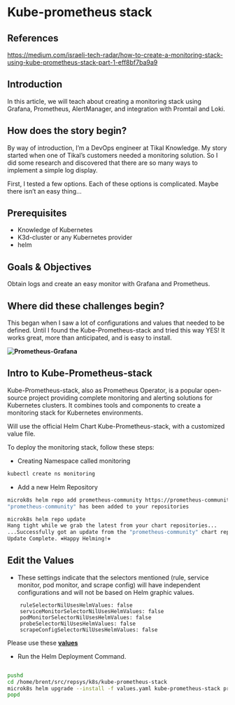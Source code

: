 # Kube-prometheus stack

## References

<https://medium.com/israeli-tech-radar/how-to-create-a-monitoring-stack-using-kube-prometheus-stack-part-1-eff8bf7ba9a9>

## Introduction

In this article, we will teach about creating a monitoring stack using Grafana, Prometheus, AlertManager, and integration with Promtail and Loki.

## How does the story begin?

By way of introduction, I’m a DevOps engineer at Tikal Knowledge.
My story started when one of Tikal’s customers needed a monitoring solution. So I did some research and discovered that there are so many ways to implement a simple log display.

First, I tested a few options. Each of these options is complicated.
Maybe there isn’t an easy thing…

## Prerequisites

- Knowledge of Kubernetes
- K3d-cluster or any Kubernetes provider
- helm

## Goals & Objectives

Obtain logs and create an easy monitor with Grafana and Prometheus.

## Where did these challenges begin?

This began when I saw a lot of configurations and values that needed to be defined. Until I found the Kube-Prometheus-stack and tried this way
YES! It works great, more than anticipated, and is easy to install.

**![Prometheus-Grafana](https://miro.medium.com/v2/resize:fit:720/format:webp/1*EPHj4qLIyooRFebYERN3dA.png)**

## Intro to Kube-Prometheus-stack

Kube-Prometheus-stack, also as Prometheus Operator, is a popular open-source project providing complete monitoring and alerting solutions for Kubernetes clusters. It combines tools and components to create a monitoring stack for Kubernetes environments.

Will use the official Helm Chart Kube-Prometheus-stack,
with a customized value file.

To deploy the monitoring stack, follow these steps:

- Creating Namespace called monitoring

```bash
kubectl create ns monitoring
```

- Add a new Helm Repository

```bash
microk8s helm repo add prometheus-community https://prometheus-community.github.io/helm-charts
"prometheus-community" has been added to your repositories

microk8s helm repo update
Hang tight while we grab the latest from your chart repositories...
...Successfully got an update from the "prometheus-community" chart repository
Update Complete. ⎈Happy Helming!⎈

```

## Edit the Values

- These settings indicate that the selectors mentioned
(rule, service monitor, pod monitor, and scrape config) will have independent configurations and will not be based on Helm graphic values.

```block
    ruleSelectorNilUsesHelmValues: false
    serviceMonitorSelectorNilUsesHelmValues: false
    podMonitorSelectorNilUsesHelmValues: false
    probeSelectorNilUsesHelmValues: false
    scrapeConfigSelectorNilUsesHelmValues: false
```

Please use these **[values](https://gitlab.tikalk.dev/matan.amiel/kube-prometheus-stack/-/blob/main/values.yaml)**

- Run the Helm Deployment Command.

```bash

pushd
cd /home/brent/src/repsys/k8s/kube-prometheus-stack
microk8s helm upgrade --install -f values.yaml kube-prometheus-stack prometheus-community/kube-prometheus-stack -n monitoring
popd
```

